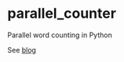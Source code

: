 # parallel_counter
Parallel word counting in Python

See [blog](https://a-coda.tumblr.com/post/89577550586/getting-some-clojure)

